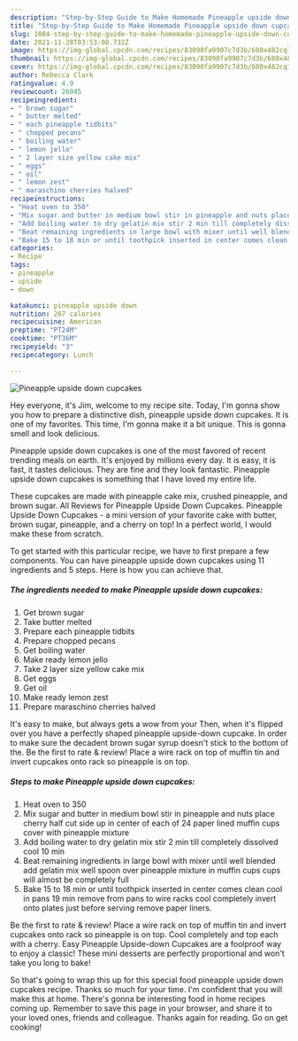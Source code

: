 ```yaml
---
description: "Step-by-Step Guide to Make Homemade Pineapple upside down cupcakes"
title: "Step-by-Step Guide to Make Homemade Pineapple upside down cupcakes"
slug: 1084-step-by-step-guide-to-make-homemade-pineapple-upside-down-cupcakes
date: 2021-11-28T03:53:08.732Z
image: https://img-global.cpcdn.com/recipes/83090fa9907c7d3b/680x482cq70/pineapple-upside-down-cupcakes-recipe-main-photo.jpg
thumbnail: https://img-global.cpcdn.com/recipes/83090fa9907c7d3b/680x482cq70/pineapple-upside-down-cupcakes-recipe-main-photo.jpg
cover: https://img-global.cpcdn.com/recipes/83090fa9907c7d3b/680x482cq70/pineapple-upside-down-cupcakes-recipe-main-photo.jpg
author: Rebecca Clark
ratingvalue: 4.9
reviewcount: 26045
recipeingredient:
- " brown sugar"
- " butter melted"
- " each pineapple tidbits"
- " chopped pecans"
- " boiling water"
- " lemon jello"
- " 2 layer size yellow cake mix"
- " eggs"
- " oil"
- " lemon zest"
- " maraschino cherries halved"
recipeinstructions:
- "Heat oven to 350"
- "Mix sugar and butter in medium bowl stir in pineapple and nuts place cherry half cut side up in center of each of 24 paper lined muffin cups cover with pineapple mixture"
- "Add boiling water to dry gelatin mix stir 2 min till completely dissolved cool 10 min"
- "Beat remaining ingredients in large bowl with mixer until well blended add gelatin mix well spoon over pineapple mixture in muffin cups cups will almost be completely full"
- "Bake 15 to 18 min or until toothpick inserted in center comes clean cool in pans 19 min remove from pans to wire racks cool completely invert onto plates just before serving remove paper liners."
categories:
- Recipe
tags:
- pineapple
- upside
- down

katakunci: pineapple upside down 
nutrition: 267 calories
recipecuisine: American
preptime: "PT24M"
cooktime: "PT36M"
recipeyield: "3"
recipecategory: Lunch

---
```



![Pineapple upside down cupcakes](https://img-global.cpcdn.com/recipes/83090fa9907c7d3b/680x482cq70/pineapple-upside-down-cupcakes-recipe-main-photo.jpg)

Hey everyone, it's Jim, welcome to my recipe site. Today, I'm gonna show you how to prepare a distinctive dish, pineapple upside down cupcakes. It is one of my favorites. This time, I'm gonna make it a bit unique. This is gonna smell and look delicious.

Pineapple upside down cupcakes is one of the most favored of recent trending meals on earth. It's enjoyed by millions every day. It is easy, it is fast, it tastes delicious. They are fine and they look fantastic. Pineapple upside down cupcakes is something that I have loved my entire life.

These cupcakes are made with pineapple cake mix, crushed pineapple, and brown sugar. All Reviews for Pineapple Upside Down Cupcakes. Pineapple Upside Down Cupcakes - a mini version of your favorite cake with butter, brown sugar, pineapple, and a cherry on top! In a perfect world, I would make these from scratch.


To get started with this particular recipe, we have to first prepare a few components. You can have pineapple upside down cupcakes using 11 ingredients and 5 steps. Here is how you can achieve that.

<!--inarticleads1-->

##### The ingredients needed to make Pineapple upside down cupcakes:

1. Get  brown sugar
1. Take  butter melted
1. Prepare  each pineapple tidbits
1. Prepare  chopped pecans
1. Get  boiling water
1. Make ready  lemon jello
1. Take  2 layer size yellow cake mix
1. Get  eggs
1. Get  oil
1. Make ready  lemon zest
1. Prepare  maraschino cherries halved


It&#39;s easy to make, but always gets a wow from your Then, when it&#39;s flipped over you have a perfectly shaped pineapple upside-down cupcake. In order to make sure the decadent brown sugar syrup doesn&#39;t stick to the bottom of the. Be the first to rate &amp; review! Place a wire rack on top of muffin tin and invert cupcakes onto rack so pineapple is on top. 

<!--inarticleads2-->

##### Steps to make Pineapple upside down cupcakes:

1. Heat oven to 350
1. Mix sugar and butter in medium bowl stir in pineapple and nuts place cherry half cut side up in center of each of 24 paper lined muffin cups cover with pineapple mixture
1. Add boiling water to dry gelatin mix stir 2 min till completely dissolved cool 10 min
1. Beat remaining ingredients in large bowl with mixer until well blended add gelatin mix well spoon over pineapple mixture in muffin cups cups will almost be completely full
1. Bake 15 to 18 min or until toothpick inserted in center comes clean cool in pans 19 min remove from pans to wire racks cool completely invert onto plates just before serving remove paper liners.


Be the first to rate &amp; review! Place a wire rack on top of muffin tin and invert cupcakes onto rack so pineapple is on top. Cool completely and top each with a cherry. Easy Pineapple Upside-down Cupcakes are a foolproof way to enjoy a classic! These mini desserts are perfectly proportional and won&#39;t take you long to bake! 

So that's going to wrap this up for this special food pineapple upside down cupcakes recipe. Thanks so much for your time. I'm confident that you will make this at home. There's gonna be interesting food in home recipes coming up. Remember to save this page in your browser, and share it to your loved ones, friends and colleague. Thanks again for reading. Go on get cooking!
